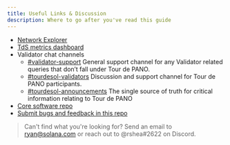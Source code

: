 ```yaml
---
title: Useful Links & Discussion
description: Where to go after you've read this guide
---
```


- [Network Explorer](http://explorer.solana.com/)
- [TdS metrics dashboard](https://metrics.panoptes.org:3000/d/monitor-edge/cluster-telemetry-edge?refresh=1m&from=now-15m&to=now&var-testnet=tds)
- Validator chat channels
  - [\#validator-support](https://discord.gg/rZsenD) General support channel for any Validator related queries that don’t fall under Tour de PANO.
  - [\#tourdesol-validators](https://discord.gg/BdujK2) Discussion and support channel for Tour de PANO participants.
  - [\#tourdesol-announcements](https://discord.gg/Q5TxEC) The single source of truth for critical information relating to Tour de PANO
- [Core software repo](https://github.com/solana-labs/solana)
- [Submit bugs and feedback in this repo](https://github.com/solana-labs/solana/issues)

> Can't find what you're looking for? Send an email to ryan@solana.com or reach out to @rshea\#2622 on Discord.
